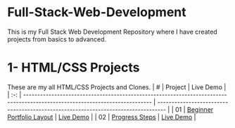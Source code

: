 # Full-Stack-Web-Development
This is my Full Stack Web Development Repository where I have created projects from basics to advanced.
# 1- HTML/CSS Projects

These are my all HTML/CSS Projects and Clones.
|  #  | Project                                                                                                                     | Live Demo                                                                         |
| :-: | --------------------------------------------------------------------------------------------------------------------------- | --------------------------------------------------------------------------------- |
| 01  | [Beginner Portfolio Layout](https://github.com/bradtraversy/50projects50days/tree/master/expanding-cards)                             | [Live Demo](https://lively-sunburst-4a9276.netlify.app/)               |
| 02  | [Progress Steps](https://github.com/bradtraversy/50projects50days/tree/master/progress-steps)                               | [Live Demo](https://50projects50days.com/projects/progress-steps/)                |
